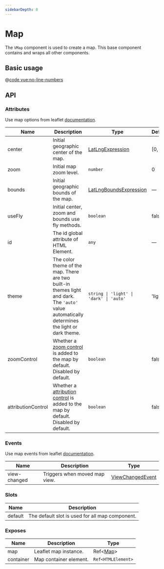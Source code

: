```yaml
---
sidebarDepth: 0
---
```


# Map

The `VMap` component is used to create a map. This base component contains and wraps all other components.

## Basic usage

<ClientOnly>
  <Demo url="/map/basic-map" >
  
  @[code vue:no-line-numbers](@playground/map/basic-map.vue)
  
  </Demo>
</ClientOnly>

## API

### Attributes

Use map options from leaflet [documentation](https://leafletjs.com/reference.html#map).

| Name               | Description                                                                                                                                    | Type                                                                    | Default |
| ------------------ | ---------------------------------------------------------------------------------------------------------------------------------------------- | ----------------------------------------------------------------------- | ------- |
| center             | Initial geographic center of the map.                                                                                                          | [LatLngExpression](/components/types.html#latlngexpression)             | [0, 0]  |
| zoom               | Initial map zoom level.                                                                                                                        | `number`                                                                | 0       |
| bounds             | Initial geographic bounds of the map.                                                                                                          | [LatLngBoundsExpression](/components/types.html#latlngboundsexpression) | —       |
| useFly             | Initial center, zoom and bounds use fly methods.                                                                                               | `boolean`                                                               | false   |
| id                 | The id global attribute of HTML Element.                                                                                                       | `any`                                                                   | —       |
| theme              | The color theme of the map. There are two built-in themes light and dark. The `'auto'` value automatically determines the light or dark theme. | `string \| 'light' \| 'dark' \| 'auto'`                                 | 'light' |
| zoomControl        | Whether a [zoom control](https://leafletjs.com/reference.html#control-zoom) is added to the map by default. Disabled by default.               | `boolean`                                                               | false   |
| attributionControl | Whether a [attribution control](https://leafletjs.com/reference.html#control-attribution) is added to the map by default. Disabled by default. | `boolean`                                                               | false   |

### Events

Use map events from leaflet [documentation](https://leafletjs.com/reference.html#map-event).

| Name         | Description                   | Type                                                        |
| ------------ | ----------------------------- | ----------------------------------------------------------- |
| view-changed | Triggers when moved map view. | [ViewChangedEvent](/components/types.html#viewchangedevent) |

### Slots

| Name    | Description                                     |
| ------- | ----------------------------------------------- |
| default | The default slot is used for all map component. |

### Exposes

| Name      | Description            | Type                                   |
| --------- | ---------------------- | -------------------------------------- |
| map       | Leaflet map instance.  | Ref<[Map](/components/types.html#map)> |
| container | Map container element. | `Ref<HTMLElement>`                     |
